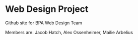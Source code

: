 # Web Design Project
Github site for BPA Web Design Team

Members are: Jacob Hatch, Alex Ossenheimer, Mailie Arbelius
